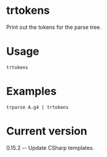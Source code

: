 # trtokens

Print out the tokens for the parse tree.

# Usage

    trtokens

# Examples

    trparse A.g4 | trtokens

# Current version

0.15.2 -- Update CSharp templates.
